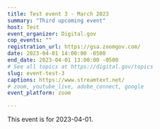 ```yaml
---
title: Test event 3 - March 2023
summary: "Third upcoming event"
host: Test
event_organizer: Digital.gov
cop_events: ""
registration_url: https://gsa.zoomgov.com/
date: 2023-04-01 14:00:00 -0500
end_date: 2023-04-01 13:00:00 -0500
# See all topics at https://digital.gov/topics
slug: event-test-3
captions: https://www.streamtext.net/
# zoom, youtube_live, adobe_connect, google
event_platform: zoom

---
```


This event is for 2023-04-01.
